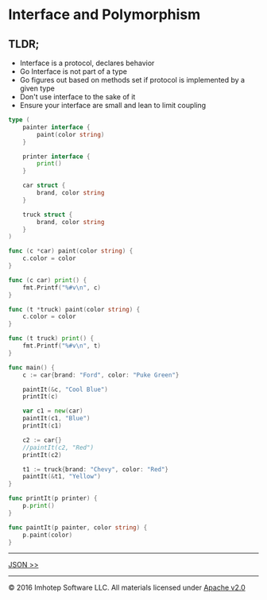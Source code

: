 # Interface and Polymorphism

## TLDR;

* Interface is a protocol, declares behavior
* Go Interface is not part of a type
* Go figures out based on methods set if protocol is implemented by a given type
* Don't use interface to the sake of it
* Ensure your interface are small and lean to limit coupling

```go
type (
	painter interface {
		paint(color string)
	}

	printer interface {
		print()
	}

	car struct {
		brand, color string
    }

    truck struct {
        brand, color string
    }
)

func (c *car) paint(color string) {
	c.color = color
}

func (c car) print() {
	fmt.Printf("%#v\n", c)
}

func (t *truck) paint(color string) {
    c.color = color
}

func (t truck) print() {
    fmt.Printf("%#v\n", t)
}

func main() {
	c := car{brand: "Ford", color: "Puke Green"}

	paintIt(&c, "Cool Blue")
	printIt(c)

	var c1 = new(car)
	paintIt(c1, "Blue")
	printIt(c1)

	c2 := car{}
	//paintIt(c2, "Red")
	printIt(c2)

    t1 := truck{brand: "Chevy", color: "Red"}
    paintIt(&t1, "Yellow")
}

func printIt(p printer) {
	p.print()
}

func paintIt(p painter, color string) {
	p.paint(color)
}
```

---
[JSON >>](2.10_json.md)

---
© 2016 Imhotep Software LLC. All materials licensed under [Apache v2.0](http://www.apache.org/licenses/LICENSE-2.0)